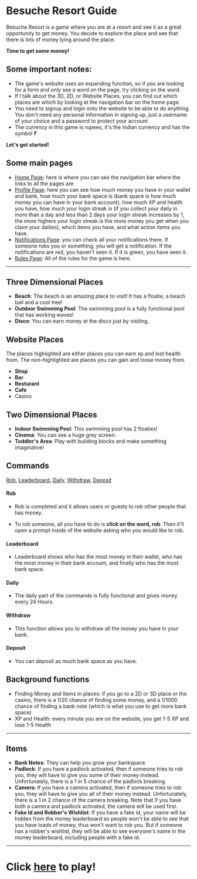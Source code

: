 # Besuche Resort Guide

Besuche Resort is a game where you are at a resort and see it as a great opportunity to get money. You decide to explore the place and see that there is lots of money lying around the place. 

**Time to get some money!**

## Some important notes: 
- The game's website uses an expanding function, so if you are looking for a form and only see a word on the page, try clicking on the word. 
- If I talk about the 3D, 2D, or Website Places, you can find out which places are which by looking at the navigation bar on the home page.
- You need to signup and login onto the website to be able to do anything. You don't need any personal information in signing up, just a username of your choice and a password to protect your account
- The currency in this game is rupees, it's the Indian currency and has the symbol ₹

**Let's get started!**

## Some main pages
- [Home Page](https://Besuche-Resort.vulcanwm.repl.co/): here is where you can see the navigation bar where the links to all the pages are
- [Profile Page](https://Besuche-Resort.vulcanwm.repl.co/profile): here you can see how much money you have in your wallet and bank, how much your bank space is (bank space is how much money you can have in your bank account), how much XP and health you have, how much your login streak is (if you collect your daily in more than a day and less than 2 days your login streak increases by 1, the more highers your login streak is the more money you get when you claim your dailies), which items you have, and what action items you have.
- [Notifications Page](https://Besuche-Resort.vulcanwm.repl.co/notifs): you can check all your notifications there. If someone robs you or something, you will get a notification. If the notifications are red, you haven't seen it. If it is green, you have seen it.
- [Rules Page](https://Besuche-Resort.vulcanwm.repl.co/rules): All of the rules for the game is here.
----------------
## Three Dimensional Places

   - **Beach**: The beach is an amazing place to visit! It has a floatie, a beach ball and a cool tree!
   - **Outdoor Swimming Pool**: The swimming pool is a fully functional pool that has working waves!
   - **Disco**: You can earn money at the disco just by visiting.

## Website Places
The places highlighted are either places you can earn xp and lost health from. The non-highlighted are places you can gain and loose money from.
   - **Shop**
   - **Bar** 
   - **Resturant**
   - **Cafe**
   - Casino

## Two Dimensional Places
   - **Indoor Swimming Pool**: This swimming pool has 2 floaties!
   - **Cinema**: You can see a huge grey screen.
   - **Toddler's Area**: Play with building blocks and make something imaginative!

## Commands
[Rob](https://besuche-resort.vulcanwm.repl.co/rob), [Leaderboard](https://besuche-resort.vulcanwm.repl.co/leaderboards), [Daily](https://besuche-resort.vulcanwm.repl.co/daily), [Withdraw](https://besuche-resort.vulcanwm.repl.co/withdraw), [Deposit](https://besuche-resort.vulcanwm.repl.co/deposit)

#### Rob
- Rob is completed and it allows users or guests to rob other people that has money. 


- To rob someone, all you have to do is **click on the word, rob**. Then it'll open a prompt inside of the website asking who you would like to rob.

#### Leaderboard
- Leaderboard shows  who has the most money in their wallet, who has the most money in their bank account, and finally who has the most bank space.

#### Daily
- The daily part of the commands is fully functional and gives money every 24 Hours. 

#### Withdraw
- This function allows you to withdraw all the money you have in your bank.

#### Deposit
- You can deposit as much bank space as you have.



## Background functions
- Finding Money and Items in places: if you go to a 2D or 3D place or the casino, there is a 1/20 chance of finding some money, and a 1/1000 chance of finding a bank note (which is what you use to get more bank space)
- XP and Health: every minute you are on the website, you get 1-5 XP and lose 1-5 Health

---

## Items
- **Bank Notes**: They can help you grow your bankspace.
- **Padlock**: If you have a padlock activated, then if someone tries to rob you, they will have to give you some of their money instead. Unfortunately, there is a 1 in 5 chance of the padlock breaking.
- **Camera**: If you have a camera activated, then if someone tries to rob you, they will have to give you all of their money instead. Unfortunately, there is a 1 in 2 chance of the camera breaking. Note that if you have both a camera and padlock activated, the camera will be used first.
- **Fake Id and Robber's Wishlist**: If you have a fake id, your name will be hidden from the money leaderboard so people won't be able to see that you have loads of money, thus won't want to rob you. But if someone has a robber's wishlist, they will be able to see everyone's name in the money leaderboard, including people with a fake id.

---

# **Click [here](https://Besuche-Resort.vulcanwm.repl.co/) to play!**